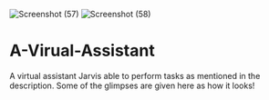 ![Screenshot (57)](https://user-images.githubusercontent.com/72012715/129486521-e16cb72b-c4a5-428f-974f-0a97194cb04e.png)
![Screenshot (58)](https://user-images.githubusercontent.com/72012715/129486530-fb74bbe1-cd82-497d-8987-fa5cc19f3a18.png)
# A-Virual-Assistant
A virtual assistant Jarvis able to perform tasks as mentioned in the description.
Some of the glimpses are given here as how it looks!
